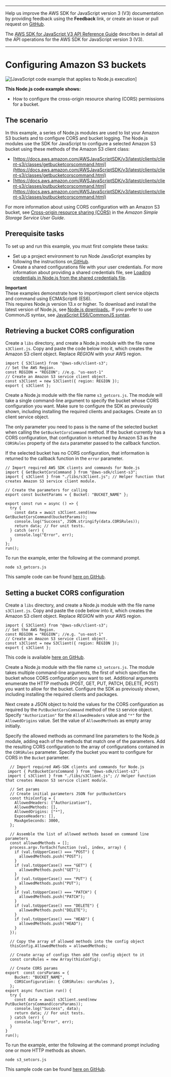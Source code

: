 --------

Help us improve the AWS SDK for JavaScript version 3 \(V3\) documentation by providing feedback using the **Feedback** link, or create an issue or pull request on [GitHub](https://github.com/awsdocs/aws-sdk-for-javascript-v3)\.

 The [AWS SDK for JavaScript V3 API Reference Guide](https://docs.aws.amazon.com/AWSJavaScriptSDK/v3/latest/index.html) describes in detail all the API operations for the AWS SDK for JavaScript version 3 \(V3\)\.

--------

# Configuring Amazon S3 buckets<a name="s3-example-configuring-buckets"></a>

![\[JavaScript code example that applies to Node.js execution\]](http://docs.aws.amazon.com/sdk-for-javascript/v3/developer-guide/images/nodeicon.png)

**This Node\.js code example shows:**
+ How to configure the cross\-origin resource sharing \(CORS\) permissions for a bucket\.

## The scenario<a name="s3-example-configuring-buckets-scenario"></a>

In this example, a series of Node\.js modules are used to list your Amazon S3 buckets and to configure CORS and bucket logging\. The Node\.js modules use the SDK for JavaScript to configure a selected Amazon S3 bucket using these methods of the Amazon S3 client class:
+ [https://docs.aws.amazon.com/AWSJavaScriptSDK/v3/latest/clients/client-s3/classes/getbucketcorscommand.html](https://docs.aws.amazon.com/AWSJavaScriptSDK/v3/latest/clients/client-s3/classes/getbucketcorscommand.html)
+ [https://docs.aws.amazon.com/AWSJavaScriptSDK/v3/latest/clients/client-s3/classes/putbucketcorscommand.html](https://docs.aws.amazon.com/AWSJavaScriptSDK/v3/latest/clients/client-s3/classes/putbucketcorscommand.html)

For more information about using CORS configuration with an Amazon S3 bucket, see [Cross\-origin resource sharing \(CORS\)](https://docs.aws.amazon.com/AmazonS3/latest/dev/cors.html) in the *Amazon Simple Storage Service User Guide*\.

## Prerequisite tasks<a name="s3-example-configuring-buckets-prerequisites"></a>

To set up and run this example, you must first complete these tasks:
+ Set up a project environment to run Node JavaScript examples by following the instructions on[ GitHub](https://github.com/awsdocs/aws-doc-sdk-examples/tree/master/javascriptv3/example_code/s3/README.md)\.
+ Create a shared configurations file with your user credentials\. For more information about providing a shared credentials file, see [Loading credentials in Node\.js from the shared credentials file](loading-node-credentials-shared.md)\.

**Important**  
These examples demonstrate how to import/export client service objects and command using ECMAScript6 \(ES6\)\.  
This requires Node\.js version 13\.x or higher\. To download and install the latest version of Node\.js, see [Node\.js downloads\.](https://nodejs.org/en/download)\.
If you prefer to use CommonJS syntax, see [JavaScript ES6/CommonJS syntax](sdk-example-javascript-syntax.md)\.

## Retrieving a bucket CORS configuration<a name="s3-example-configuring-buckets-get-cors"></a>

Create a `libs` directory, and create a Node\.js module with the file name `s3Client.js`\. Copy and paste the code below into it, which creates the Amazon S3 client object\. Replace *REGION* with your AWS region\.

```
import { S3Client} from "@aws-sdk/client-s3";
// Set the AWS Region.
const REGION = "REGION"; //e.g. "us-east-1"
// Create an Amazon S3 service client object.
const s3Client = new S3Client({ region: REGION });
export { s3Client };
```

Create a Node\.js module with the file name `s3_getcors.js`\. The module will take a single command\-line argument to specify the bucket whose CORS configuration you want\. Make sure to configure the SDK as previously shown, including installing the required clients and packages\. Create an `S3` client service object\. 

The only parameter you need to pass is the name of the selected bucket when calling the `GetBucketCorsCommand` method\. If the bucket currently has a CORS configuration, that configuration is returned by Amazon S3 as the `CORSRules` property of the `data` parameter passed to the callback function\.

If the selected bucket has no CORS configuration, that information is returned to the callback function in the `error` parameter\.

```
// Import required AWS SDK clients and commands for Node.js
import { GetBucketCorsCommand } from "@aws-sdk/client-s3";
import { s3Client } from "./libs/s3Client.js"; // Helper function that creates Amazon S3 service client module.

// Create the parameters for calling
export const bucketParams = { Bucket: "BUCKET_NAME" };

export const run = async () => {
  try {
    const data = await s3Client.send(new GetBucketCorsCommand(bucketParams));
    console.log("Success", JSON.stringify(data.CORSRules));
    return data; // For unit tests.
  } catch (err) {
    console.log("Error", err);
  }
};
run();
```

To run the example, enter the following at the command prompt\.

```
node s3_getcors.js 
```

This sample code can be found [here on GitHub](https://github.com/awsdocs/aws-doc-sdk-examples/blob/master/javascriptv3/example_code/s3/src/s3_getcors.js)\.

## Setting a bucket CORS configuration<a name="s3-example-configuring-buckets-put-cors"></a>

Create a `libs` directory, and create a Node\.js module with the file name `s3Client.js`\. Copy and paste the code below into it, which creates the Amazon S3 client object\. Replace *REGION* with your AWS region\.

```
import { S3Client} from "@aws-sdk/client-s3";
// Set the AWS Region.
const REGION = "REGION"; //e.g. "us-east-1"
// Create an Amazon S3 service client object.
const s3Client = new S3Client({ region: REGION });
export { s3Client };
```

This code is available [here on GitHub](https://github.com/awsdocs/aws-doc-sdk-examples/blob/master/javascriptv3/example_code/s3/src/libs/s3Client.js)\.

Create a Node\.js module with the file name `s3_setcors.js`\. The module takes multiple command\-line arguments, the first of which specifies the bucket whose CORS configuration you want to set\. Additional arguments enumerate the HTTP methods \(POST, GET, PUT, PATCH, DELETE, POST\) you want to allow for the bucket\. Configure the SDK as previously shown, including installing the required clients and packages\.

 Next create a JSON object to hold the values for the CORS configuration as required by the `PutBucketCorsCommand` method of the `S3` service object\. Specify `"Authorization"` for the `AllowedHeaders` value and `"*"` for the `AllowedOrigins` value\. Set the value of `AllowedMethods` as empty array initially\.

Specify the allowed methods as command line parameters to the Node\.js module, adding each of the methods that match one of the parameters\. Add the resulting CORS configuration to the array of configurations contained in the `CORSRules` parameter\. Specify the bucket you want to configure for CORS in the `Bucket` parameter\.

```
  // Import required AWS-SDK clients and commands for Node.js
 import { PutBucketCorsCommand } from "@aws-sdk/client-s3";
 import { s3Client } from "./libs/s3Client.js"; // Helper function that creates Amazon S3 service client module.

  // Set params
  // Create initial parameters JSON for putBucketCors
  const thisConfig = {
    AllowedHeaders: ["Authorization"],
    AllowedMethods: [],
    AllowedOrigins: ["*"],
    ExposeHeaders: [],
    MaxAgeSeconds: 3000,
  };

  // Assemble the list of allowed methods based on command line parameters
  const allowedMethods = [];
  process.argv.forEach(function (val, index, array) {
    if (val.toUpperCase() === "POST") {
      allowedMethods.push("POST");
    }
    if (val.toUpperCase() === "GET") {
      allowedMethods.push("GET");
    }
    if (val.toUpperCase() === "PUT") {
      allowedMethods.push("PUT");
    }
    if (val.toUpperCase() === "PATCH") {
      allowedMethods.push("PATCH");
    }
    if (val.toUpperCase() === "DELETE") {
      allowedMethods.push("DELETE");
    }
    if (val.toUpperCase() === "HEAD") {
      allowedMethods.push("HEAD");
    }
  });

  // Copy the array of allowed methods into the config object
  thisConfig.AllowedMethods = allowedMethods;

  // Create array of configs then add the config object to it
  const corsRules = new Array(thisConfig);

  // Create CORS params
export  const corsParams = {
    Bucket: "BUCKET_NAME",
    CORSConfiguration: { CORSRules: corsRules },
  };
export async function run() {
  try {
    const data = await s3Client.send(new PutBucketCorsCommand(corsParams));
    console.log("Success", data);
    return data; // For unit tests.
  } catch (err) {
    console.log("Error", err);
  }
}
run();
```

To run the example, enter the following at the command prompt including one or more HTTP methods as shown\.

```
node s3_setcors.js
```

This sample code can be found [here on GitHub](https://github.com/awsdocs/aws-doc-sdk-examples/blob/master/javascriptv3/example_code/s3/src/s3_setcors.js)\.